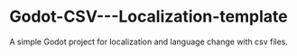 # Godot-CSV---Localization-template
A simple Godot project for localization and language change with csv files.
